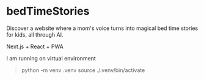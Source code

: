 # bedTimeStories
Discover a website where a mom's voice turns into magical bed time stories for kids, all through AI.

Next.js + React + PWA 

I am running on virtual environment
> python -m venv .venv
> source ./.venv/bin/activate


